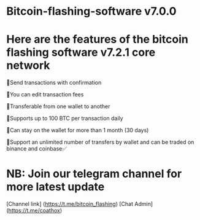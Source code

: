 # Bitcoin-flashing-software v7.0.0
# Here are the features of the bitcoin flashing software v7.2.1 core network

📌Send transactions with confirmation

📌You can edit transaction fees

📌Transferable from one wallet to another

📌Supports up to 100 BTC per transaction daily

📌Can stay on the wallet for more than 1 month (30 days)

📌Support an unlimited number of transfers by wallet and can be traded on binance and coinbase✅


# NB: Join our telegram channel for more latest update  
[Channel link] (https://t.me/bitcoin_flashing)
[Chat Admin] (https://t.me/coathox)


